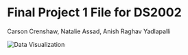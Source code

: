 # Final Project 1 File for DS2002

Carson Crenshaw, Natalie Assad, Anish Raghav Yadlapalli

![Data Visualization](https://raw.githubusercontent.com/C-Crenshaw/DS2002/Project1/.github/DataVizualization.png)
